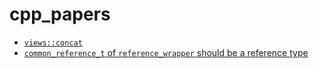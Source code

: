 # cpp_papers

- [`views::concat`](https://huixie90.github.io/cpp_papers/generated/concat)
- [`common_reference_t` of `reference_wrapper` should be a reference type](https://huixie90.github.io/cpp_papers/generated/ref_wrapper_common_ref)